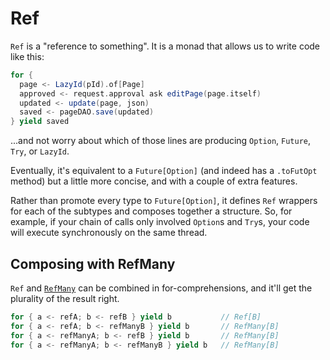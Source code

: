 # Ref

`Ref` is a "reference to something". It is a monad that allows us to write code like this: 

```scala
for {
  page <- LazyId(pId).of[Page]
  approved <- request.approval ask editPage(page.itself)
  updated <- update(page, json)
  saved <- pageDAO.save(updated)
} yield saved
```

...and not worry about which of those lines are producing `Option`, `Future`, `Try`, or `LazyId`.

Eventually, it's equivalent to a `Future[Option]` (and indeed has a `.toFutOpt` method) but a little more concise, 
and with a couple of extra features.

Rather than promote every type to `Future[Option]`, it defines `Ref` wrappers for each of the subtypes and composes 
together a structure. So, for example, if your chain of calls only involved `Option`s and `Try`s, your code will
execute synchronously on the same thread.

## Composing with RefMany

`Ref` and [`RefMany`](RefMany) can be combined in for-comprehensions, and it'll get the plurality of the result right.

```scala
for { a <- refA; b <- refB } yield b           // Ref[B]
for { a <- refA; b <- refManyB } yield b       // RefMany[B]
for { a <- refManyA; b <- refB } yield b       // RefMany[B]
for { a <- refManyA; b <- refManyB } yield b   // RefMany[B]
```


